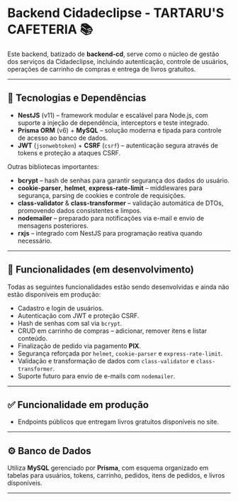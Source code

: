 # Backend Cidadeclipse - TARTARU'S CAFETERIA 📚

Este backend, batizado de **backend-cd**, serve como o núcleo de gestão dos serviços da Cidadeclipse, incluindo autenticação, controle de usuários, operações de carrinho de compras e entrega de livros gratuitos.

---

## 🧰 Tecnologias e Dependências

- **NestJS** (v11) – framework modular e escalável para Node.js, com suporte a injeção de dependência, interceptors e teste integrado.
- **Prisma ORM** (v6) + **MySQL** – solução moderna e tipada para controle de acesso ao banco de dados.
- **JWT** (`jsonwebtoken`) + **CSRF** (`csrf`) – autenticação segura através de tokens e proteção a ataques CSRF.

Outras bibliotecas importantes:

- **bcrypt** – hash de senhas para garantir segurança dos dados do usuário.
- **cookie-parser**, **helmet**, **express-rate-limit** – middlewares para segurança, parsing de cookies e controle de requisições.
- **class-validator** & **class-transformer** – validação automática de DTOs, promovendo dados consistentes e limpos.
- **nodemailer** – preparado para notificações via e-mail e envio de mensagens posteriores.
- **rxjs** – integrado com NestJS para programação reativa quando necessário.

---

## 🚧 Funcionalidades (em desenvolvimento)

Todas as seguintes funcionalidades estão sendo desenvolvidas e ainda não estão disponíveis em produção:

- Cadastro e login de usuários.
- Autenticação com JWT e proteção CSRF.
- Hash de senhas com sal via `bcrypt`.
- CRUD em carrinho de compras – adicionar, remover itens e listar conteúdo.
- Finalização de pedido via pagamento **PIX**.
- Segurança reforçada por `helmet`, `cookie-parser` e `express-rate-limit`.
- Validação e transformação de dados com `class-validator` e `class-transformer`.
- Suporte futuro para envio de e-mails com `nodemailer`.

---

## ✅ Funcionalidade em produção

- Endpoints públicos que entregam livros gratuitos disponíveis no site.

---

## ⚙️ Banco de Dados

Utiliza **MySQL** gerenciado por **Prisma**, com esquema organizado em tabelas para usuários, tokens, carrinho, pedidos, itens de pedidos, e livros disponíveis.

---
